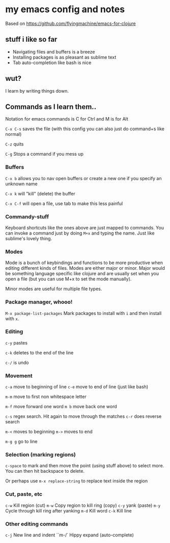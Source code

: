 # my emacs config and notes

Based on https://github.com/flyingmachine/emacs-for-clojure

## stuff i like so far

- Navigating files and buffers is a breeze
- Installing packages is as pleasant as sublime text
- Tab auto-completion like bash is nice

## wut?

I learn by writing things down.

## Commands as I learn them..

Notation for emacs commands is C for Ctrl and M is for Alt

`C-x C-s` saves the file (with this config you can also just do command+s like normal)

`C-z` quits

`C-g` Stops a command if you mess up

### Buffers

`C-x b` allows you to nav open buffers or create a new one if you specify an unknown name

`C-x k` will "kill" (delete) the buffer

`C-x C-f` will open a file, use tab to make this less painful

### Commandy-stuff

Keyboard shortcuts like the ones above are just mapped to commands. You can invoke a command just by doing `M+x` and typing the name. Just like sublime's lovely thing.

### Modes

Mode is a bunch of keybindings and functions to be more productive when editing different kinds of files. Modes are either major or minor. Major would be something language specific like clojure and are usually set when you open a file (but you can use M+x to set the mode manually).

Minor modes are useful for multiple file types. 

### Package manager, whooo! 

`M-x package-list-packages` Mark packages to install with `i` and then install with `x`. 

### Editing

`c-y` pastes

`c-k` deletes to the end of the line

`c-/` is undo

### Movement

`c-a` move to beginning of line `c-e` move to end of line (just like bash)

`m-m` move to first non whitespace letter

`m-f` move forward one word `m b` move back one word

`c-s` regex search. Hit again to move through the matches `c-r` does reverse search

`m-<` moves to beginning `m->` moves to end

`m-g g` go to line

### Selection (marking regions)

`c-space` to mark and then move the point (using stuff above) to select more. You can then hit backspace to delete.

Or perhaps use `m-x replace-string` to replace text inside the region

### Cut, paste, etc

`c-w` Kill region (cut)
`m-w` Copy region to kill ring (copy)
`c-y` yank (paste)
`m-y` Cycle through kill ring after yanking
`m-d` Kill word
`c-k` Kill line

### Other editing commands

`c-j` New line and indent
``m-/` Hippy expand (auto-complete)